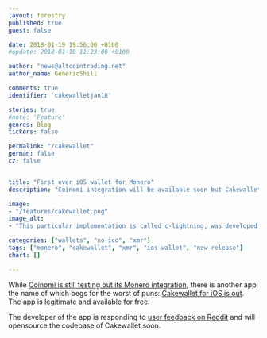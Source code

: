 ```yaml
---
layout: forestry
published: true
guest: false

date: 2018-01-19 19:56:00 +0100
#update: 2018-01-10 11:23:00 +0100

author: "news@altcointrading.net"
author_name: GenericShill

comments: true
identifier: 'cakewalletjan18'

stories: true
#note: 'Feature'
genres: Blog
tickers: false

permalink: "/cakewallet"
german: false
cz: false


title: "First ever iOS wallet for Monero"
description: "Coinomi integration will be available soon but Cakewallet is already hitting the AppStore."

image:
- "/features/cakewallet.png"
image_alt:
- "This particular implementation is called c-lightning, was developed by Blockstream."

categories: ["wallets", "no-ico", "xmr"]
tags: ["monero", "cakewallet", "xmr", "ios-wallet", "new-release"]
chart: []

---
```


While [Coinomi is still testing out its Monero integration](https://twitter.com/kimionis/status/954112970338029570), there is another app the name of which begs for the worst of puns: [Cakewallet for iOS is out](https://itunes.apple.com/us/app/cake-wallet-for-xmr-monero/id1334702542?mt=8). The app is [legitimate](https://www.reddit.com/r/Monero/comments/7ri9v8/our_monero_wallet_called_cakewallet_for_ios_is/) and available for free.

The developer of the app is responding to [user feedback on Reddit](https://www.reddit.com/r/Monero/comments/7ri9v8/our_monero_wallet_called_cakewallet_for_ios_is/) and will opensource the codebase of Cakewallet soon.
